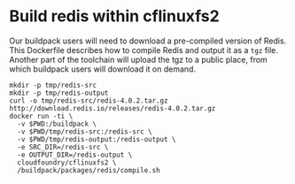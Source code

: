 # Build redis within cflinuxfs2

Our buildpack users will need to download a pre-compiled version of Redis. This Dockerfile describes how to compile Redis and output it as a `tgz` file. Another part of the toolchain will upload the tgz to a public place, from which buildpack users will download it on demand.

```
mkdir -p tmp/redis-src
mkdir -p tmp/redis-output
curl -o tmp/redis-src/redis-4.0.2.tar.gz http://download.redis.io/releases/redis-4.0.2.tar.gz
docker run -ti \
  -v $PWD:/buildpack \
  -v $PWD/tmp/redis-src:/redis-src \
  -v $PWD/tmp/redis-output:/redis-output \
  -e SRC_DIR=/redis-src \
  -e OUTPUT_DIR=/redis-output \
  cloudfoundry/cflinuxfs2 \
  /buildpack/packages/redis/compile.sh
```
